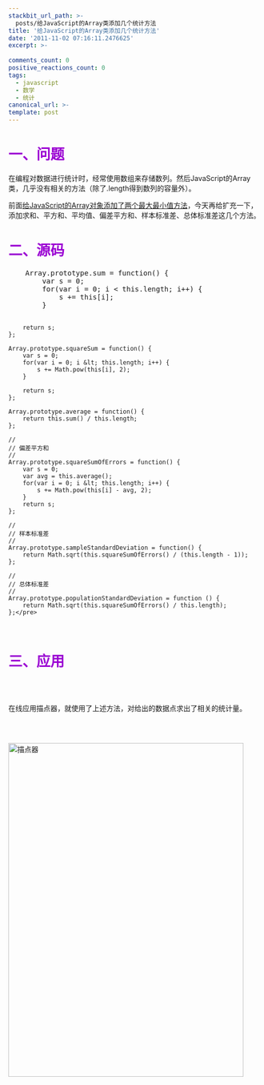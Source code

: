 ```yaml
---
stackbit_url_path: >-
  posts/给JavaScript的Array类添加几个统计方法
title: '给JavaScript的Array类添加几个统计方法'
date: '2011-11-02 07:16:11.2476625'
excerpt: >-
  
comments_count: 0
positive_reactions_count: 0
tags: 
  - javascript
  - 数学
  - 统计
canonical_url: >-
template: post
---
```

<h1><font color="#9b00d3"><font style="font-weight: bold">一、问题</font></font></h1>  <p>在编程对数据进行统计时，经常使用数组来存储数列。然后JavaScript的Array类，几乎没有相关的方法（除了.length得到数列的容量外）。</p>  <p>前面<a title="给JavaScript的Array对象添加两个最大最小值方法" href="http://www.zizhujy.com/blog/post/2011/10/27/%E7%BB%99JavaScript%E7%9A%84Array%E5%AF%B9%E8%B1%A1%E6%B7%BB%E5%8A%A0%E4%B8%A4%E4%B8%AA%E6%9C%80%E5%A4%A7%E6%9C%80%E5%B0%8F%E5%80%BC%E6%96%B9%E6%B3%95.aspx" target="_blank">给JavaScript的Array对象添加了两个最大最小值方法</a>，今天再给扩充一下，添加求和、平方和、平均值、偏差平方和、样本标准差、总体标准差这几个方法。</p>  <h1><font color="#9b00d3"><font style="font-weight: bold">二、源码</font></font></h1>  <pre class="brush: javascript">    Array.prototype.sum = function() {
        var s = 0;
        for(var i = 0; i &lt; this.length; i++) {
            s += this[i];
        }

        return s;
    };

    Array.prototype.squareSum = function() {
        var s = 0;
        for(var i = 0; i &lt; this.length; i++) {
            s += Math.pow(this[i], 2);
        }

        return s;
    };

    Array.prototype.average = function() {
        return this.sum() / this.length;
    };

    //
    // 偏差平方和
    //
    Array.prototype.squareSumOfErrors = function() {
        var s = 0;
        var avg = this.average();
        for(var i = 0; i &lt; this.length; i++) {
            s += Math.pow(this[i] - avg, 2);
        }
        return s;
    };

    //
    // 样本标准差
    //
    Array.prototype.sampleStandardDeviation = function() {
        return Math.sqrt(this.squareSumOfErrors() / (this.length - 1));
    };

    //
    // 总体标准差
    //
    Array.prototype.populationStandardDeviation = function () {
        return Math.sqrt(this.squareSumOfErrors() / this.length);
    };</pre>

<h1><font style="font-weight: bold" color="#9b00d3">三、应用</font></h1>

<p>在线应用描点器，就使用了上述方法，对给出的数据点求出了相关的统计量。</p>

<p><a href="http://www.zizhujy.com/zh-cn/Ploter" target="_blank"><img style="background-image: none; border-bottom: 0px; border-left: 0px; margin: 0px 10px 0px 0px; padding-left: 0px; padding-right: 0px; display: inline; border-top: 0px; border-right: 0px; padding-top: 0px" title="描点器" border="0" alt="描点器" src="http://www.zizhujy.com/blog/image.axd?picture=image_166.png" width="470" height="667" /></a></p>